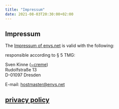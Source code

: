 ```yaml
---
title: "Impressum"
date: 2021-08-03T20:30:00+02:00
---
```


## Impressum

The [Impressum of envs.net](https://envs.net/impressum) is valid with the following:

responsible according to § 5 TMG:

Sven Kinne ([~creme](https://envs.net/~creme/))<br />
Rudolfstraße 13<br />
D-01097 Dresden

E-mail: [hostmaster@envs.net](mailto:hostmaster@envs.net)

## [privacy policy](https://envs.net/privacy-policy/)
